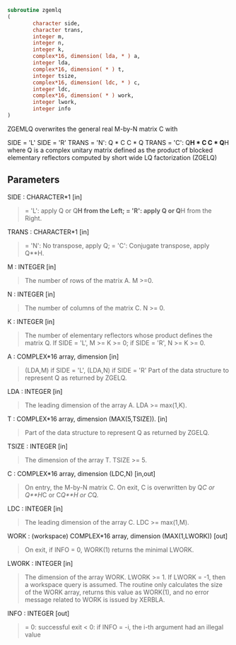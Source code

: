 ```fortran
subroutine zgemlq
(
        character side,
        character trans,
        integer m,
        integer n,
        integer k,
        complex*16, dimension( lda, * ) a,
        integer lda,
        complex*16, dimension( * ) t,
        integer tsize,
        complex*16, dimension( ldc, * ) c,
        integer ldc,
        complex*16, dimension( * ) work,
        integer lwork,
        integer info
)
```

ZGEMLQ overwrites the general real M-by-N matrix C with

SIDE = 'L'     SIDE = 'R'
TRANS = 'N':      Q * C          C * Q
TRANS = 'C':      Q**H * C       C * Q**H
where Q is a complex unitary matrix defined as the product
of blocked elementary reflectors computed by short wide
LQ factorization (ZGELQ)

## Parameters
SIDE : CHARACTER*1 [in]
> = 'L': apply Q or Q**H from the Left;
> = 'R': apply Q or Q**H from the Right.

TRANS : CHARACTER*1 [in]
> = 'N':  No transpose, apply Q;
> = 'C':  Conjugate transpose, apply Q**H.

M : INTEGER [in]
> The number of rows of the matrix A.  M >=0.

N : INTEGER [in]
> The number of columns of the matrix C. N >= 0.

K : INTEGER [in]
> The number of elementary reflectors whose product defines
> the matrix Q.
> If SIDE = 'L', M >= K >= 0;
> if SIDE = 'R', N >= K >= 0.

A : COMPLEX*16 array, dimension [in]
> (LDA,M) if SIDE = 'L',
> (LDA,N) if SIDE = 'R'
> Part of the data structure to represent Q as returned by ZGELQ.

LDA : INTEGER [in]
> The leading dimension of the array A. LDA >= max(1,K).

T : COMPLEX*16 array, dimension (MAX(5,TSIZE)). [in]
> Part of the data structure to represent Q as returned by ZGELQ.

TSIZE : INTEGER [in]
> The dimension of the array T. TSIZE >= 5.

C : COMPLEX*16 array, dimension (LDC,N) [in,out]
> On entry, the M-by-N matrix C.
> On exit, C is overwritten by Q*C or Q**H*C or C*Q**H or C*Q.

LDC : INTEGER [in]
> The leading dimension of the array C. LDC >= max(1,M).

WORK : (workspace) COMPLEX*16 array, dimension (MAX(1,LWORK)) [out]
> On exit, if INFO = 0, WORK(1) returns the minimal LWORK.

LWORK : INTEGER [in]
> The dimension of the array WORK. LWORK >= 1.
> If LWORK = -1, then a workspace query is assumed. The routine
> only calculates the size of the WORK array, returns this
> value as WORK(1), and no error message related to WORK
> is issued by XERBLA.

INFO : INTEGER [out]
> = 0:  successful exit
> < 0:  if INFO = -i, the i-th argument had an illegal value
